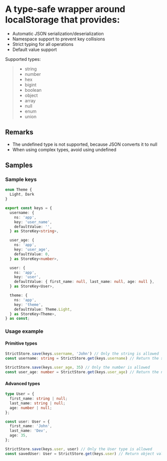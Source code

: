 # A type-safe wrapper around localStorage that provides:
 - Automatic JSON serialization/deserialization
 - Namespace support to prevent key collisions
 - Strict typing for all operations
 - Default value support

Supported types:
> - string 
> - number
> - hex
> - bigint 
> - boolean
> - object 
> - array
> - null
> - enum
> - union

## Remarks
- The undefined type is not supported, because JSON converts it to null
- When using complex types, avoid using undefined

## Samples

### Sample keys
```typescript
enum Theme {
  Light, Dark
}

export const keys = {
  username: {
    ns: 'app',
    key: 'user_name',
    defaultValue: '',
  } as StoreKey<string>,

  user_age: {
    ns: 'app',
    key: 'user_age',
    defaultValue: 0,
  } as StoreKey<number>,

  user: {
    ns: 'app',
    key: 'user',
    defaultValue: { first_name: null, last_name: null, age: null },
  } as StoreKey<User>,

  theme: {
    ns: 'app',
    key: 'theme',
    defaultValue: Theme.Light,
  } as StoreKey<Theme>,
} as const;
```

### Usage example

#### Primitive types
```typescript
StrictStore.save(keys.username, 'John') // Only the string is allowed
const username: string = StrictStore.get(keys.username) // Return the string type

StrictStore.save(keys.user_age, 35) // Only the number is allowed
const user_age: number = StrictStore.get(keys.user_age) // Return the number type
```

#### Advanced types
```typescript
type User = {
  first_name: string | null;
  last_name: string | null;
  age: number | null;
};

const user: User = {
  first_name: 'John',
  last_name: 'Dev',
  age: 35,
};

StrictStore.save(keys.user, user) // Only the User type is allowed
const savedUser: User = StrictStore.get(keys.user) // Return object value 
```
